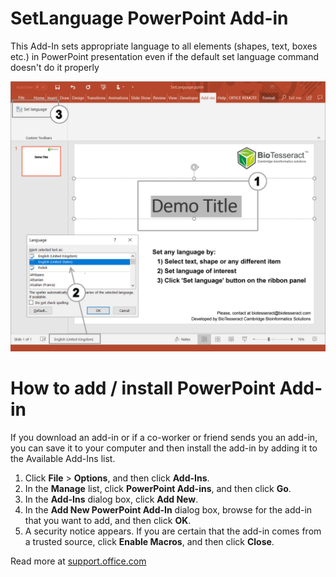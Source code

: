 # SetLanguage PowerPoint Add-in

This Add-In sets appropriate language to all elements (shapes, text, boxes etc.) in PowerPoint presentation even if the default set language command doesn't do it properly

![alt text](./Source/4_fin.jpg)

# How to add / install PowerPoint Add-in

If you download an add-in or if a co-worker or friend sends you an add-in, you can save it to your computer and then install the add-in by adding it to the Available Add-Ins list.

  1. Click **File** > **Options**, and then click **Add-Ins**.
  2. In the **Manage** list, click **PowerPoint Add-ins**, and then click **Go**.
  3. In the **Add-Ins** dialog box, click **Add New**.
  4. In the **Add New PowerPoint Add-In** dialog box, browse for the add-in that you want to add, and then click **OK**.
  5. A security notice appears. If you are certain that the add-in comes from a trusted source, click **Enable Macros**, and then click **Close**.
  
Read more at [support.office.com](https://support.office.com/en-us/article/add-or-load-a-powerpoint-add-in-3de8bbc2-2481-457a-8841-7334cd5b455f)
